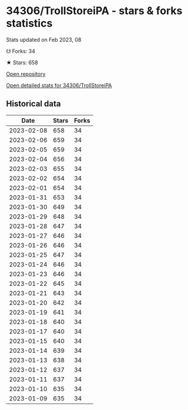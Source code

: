# 34306/TrollStoreiPA - stars & forks statistics

Stats updated on Feb 2023, 08

☋ Forks: 34

★ Stars: 658

[Open repository](https://github.com/34306/TrollStoreiPA)

[Open detailed stats for 34306/TrollStoreiPA](https://reviewgithub.com/rep/34306/TrollStoreiPA)

## Historical data
| Date | Stars | Forks |
|------|-------|-------|
| 2023-02-08 | 658 | 34 | 
| 2023-02-06 | 659 | 34 | 
| 2023-02-05 | 659 | 34 | 
| 2023-02-04 | 656 | 34 | 
| 2023-02-03 | 655 | 34 | 
| 2023-02-02 | 654 | 34 | 
| 2023-02-01 | 654 | 34 | 
| 2023-01-31 | 653 | 34 | 
| 2023-01-30 | 649 | 34 | 
| 2023-01-29 | 648 | 34 | 
| 2023-01-28 | 647 | 34 | 
| 2023-01-27 | 646 | 34 | 
| 2023-01-26 | 646 | 34 | 
| 2023-01-25 | 647 | 34 | 
| 2023-01-24 | 646 | 34 | 
| 2023-01-23 | 646 | 34 | 
| 2023-01-22 | 645 | 34 | 
| 2023-01-21 | 643 | 34 | 
| 2023-01-20 | 642 | 34 | 
| 2023-01-19 | 641 | 34 | 
| 2023-01-18 | 640 | 34 | 
| 2023-01-17 | 640 | 34 | 
| 2023-01-15 | 640 | 34 | 
| 2023-01-14 | 639 | 34 | 
| 2023-01-13 | 638 | 34 | 
| 2023-01-12 | 637 | 34 | 
| 2023-01-11 | 637 | 34 | 
| 2023-01-10 | 635 | 34 | 
| 2023-01-09 | 635 | 34 | 

